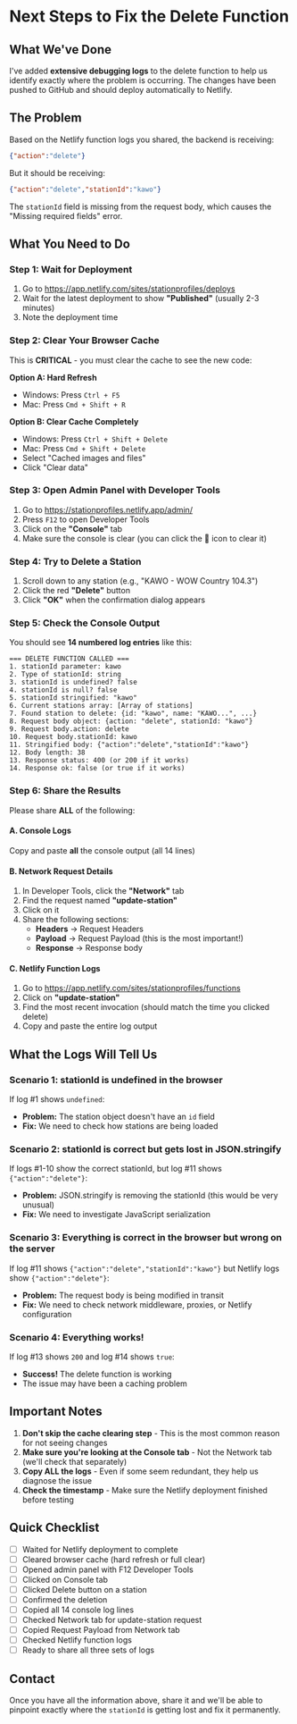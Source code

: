 # Next Steps to Fix the Delete Function

## What We've Done

I've added **extensive debugging logs** to the delete function to help us identify exactly where the problem is occurring. The changes have been pushed to GitHub and should deploy automatically to Netlify.

## The Problem

Based on the Netlify function logs you shared, the backend is receiving:
```json
{"action":"delete"}
```

But it should be receiving:
```json
{"action":"delete","stationId":"kawo"}
```

The `stationId` field is missing from the request body, which causes the "Missing required fields" error.

## What You Need to Do

### Step 1: Wait for Deployment
1. Go to https://app.netlify.com/sites/stationprofiles/deploys
2. Wait for the latest deployment to show **"Published"** (usually 2-3 minutes)
3. Note the deployment time

### Step 2: Clear Your Browser Cache
This is **CRITICAL** - you must clear the cache to see the new code:

**Option A: Hard Refresh**
- Windows: Press `Ctrl + F5`
- Mac: Press `Cmd + Shift + R`

**Option B: Clear Cache Completely**
- Windows: Press `Ctrl + Shift + Delete`
- Mac: Press `Cmd + Shift + Delete`
- Select "Cached images and files"
- Click "Clear data"

### Step 3: Open Admin Panel with Developer Tools
1. Go to https://stationprofiles.netlify.app/admin/
2. Press `F12` to open Developer Tools
3. Click on the **"Console"** tab
4. Make sure the console is clear (you can click the 🚫 icon to clear it)

### Step 4: Try to Delete a Station
1. Scroll down to any station (e.g., "KAWO - WOW Country 104.3")
2. Click the red **"Delete"** button
3. Click **"OK"** when the confirmation dialog appears

### Step 5: Check the Console Output
You should see **14 numbered log entries** like this:

```
=== DELETE FUNCTION CALLED ===
1. stationId parameter: kawo
2. Type of stationId: string
3. stationId is undefined? false
4. stationId is null? false
5. stationId stringified: "kawo"
6. Current stations array: [Array of stations]
7. Found station to delete: {id: "kawo", name: "KAWO...", ...}
8. Request body object: {action: "delete", stationId: "kawo"}
9. Request body.action: delete
10. Request body.stationId: kawo
11. Stringified body: {"action":"delete","stationId":"kawo"}
12. Body length: 38
13. Response status: 400 (or 200 if it works)
14. Response ok: false (or true if it works)
```

### Step 6: Share the Results

Please share **ALL** of the following:

#### A. Console Logs
Copy and paste **all** the console output (all 14 lines)

#### B. Network Request Details
1. In Developer Tools, click the **"Network"** tab
2. Find the request named **"update-station"**
3. Click on it
4. Share the following sections:
   - **Headers** → Request Headers
   - **Payload** → Request Payload (this is the most important!)
   - **Response** → Response body

#### C. Netlify Function Logs
1. Go to https://app.netlify.com/sites/stationprofiles/functions
2. Click on **"update-station"**
3. Find the most recent invocation (should match the time you clicked delete)
4. Copy and paste the entire log output

## What the Logs Will Tell Us

### Scenario 1: stationId is undefined in the browser
If log #1 shows `undefined`:
- **Problem:** The station object doesn't have an `id` field
- **Fix:** We need to check how stations are being loaded

### Scenario 2: stationId is correct but gets lost in JSON.stringify
If logs #1-10 show the correct stationId, but log #11 shows `{"action":"delete"}`:
- **Problem:** JSON.stringify is removing the stationId (this would be very unusual)
- **Fix:** We need to investigate JavaScript serialization

### Scenario 3: Everything is correct in the browser but wrong on the server
If log #11 shows `{"action":"delete","stationId":"kawo"}` but Netlify logs show `{"action":"delete"}`:
- **Problem:** The request body is being modified in transit
- **Fix:** We need to check network middleware, proxies, or Netlify configuration

### Scenario 4: Everything works!
If log #13 shows `200` and log #14 shows `true`:
- **Success!** The delete function is working
- The issue may have been a caching problem

## Important Notes

1. **Don't skip the cache clearing step** - This is the most common reason for not seeing changes
2. **Make sure you're looking at the Console tab** - Not the Network tab (we'll check that separately)
3. **Copy ALL the logs** - Even if some seem redundant, they help us diagnose the issue
4. **Check the timestamp** - Make sure the Netlify deployment finished before testing

## Quick Checklist

- [ ] Waited for Netlify deployment to complete
- [ ] Cleared browser cache (hard refresh or full clear)
- [ ] Opened admin panel with F12 Developer Tools
- [ ] Clicked on Console tab
- [ ] Clicked Delete button on a station
- [ ] Confirmed the deletion
- [ ] Copied all 14 console log lines
- [ ] Checked Network tab for update-station request
- [ ] Copied Request Payload from Network tab
- [ ] Checked Netlify function logs
- [ ] Ready to share all three sets of logs

## Contact

Once you have all the information above, share it and we'll be able to pinpoint exactly where the `stationId` is getting lost and fix it permanently.
